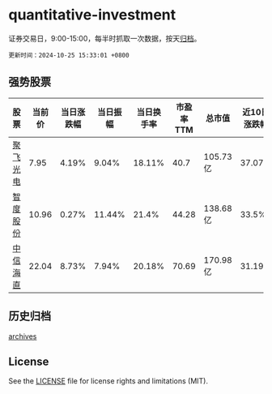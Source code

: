 # quantitative-investment

证券交易日，9:00-15:00，每半时抓取一次数据，按天[归档](archives)。

`更新时间：2024-10-25 15:33:01 +0800`

## 强势股票

|股票|当前价|当日涨跌幅|当日振幅|当日换手率|市盈率TTM|总市值|近10日涨跌幅|
|----|----|----|----|----|----|----|----|
|[聚飞光电](https://xueqiu.com/S/SZ300303)|7.95|4.19%|9.04%|18.11%|40.7|105.73亿|37.07%|
|[智度股份](https://xueqiu.com/S/SZ000676)|10.96|0.27%|11.44%|21.4%|44.28|138.68亿|33.5%|
|[中信海直](https://xueqiu.com/S/SZ000099)|22.04|8.73%|7.94%|20.18%|70.69|170.98亿|31.19%|

## 历史归档

[archives](archives)

## License

See the [LICENSE](LICENSE) file for license rights and limitations (MIT).